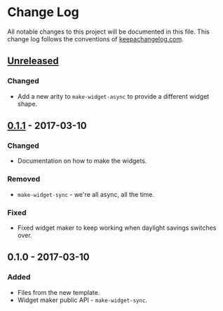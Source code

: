 # Change Log
All notable changes to this project will be documented in this file. This change log follows the conventions of [keepachangelog.com](http://keepachangelog.com/).

## [Unreleased]
### Changed
- Add a new arity to `make-widget-async` to provide a different widget shape.

## [0.1.1] - 2017-03-10
### Changed
- Documentation on how to make the widgets.

### Removed
- `make-widget-sync` - we're all async, all the time.

### Fixed
- Fixed widget maker to keep working when daylight savings switches over.

## 0.1.0 - 2017-03-10
### Added
- Files from the new template.
- Widget maker public API - `make-widget-sync`.

[Unreleased]: https://github.com/your-name/kalman/compare/0.1.1...HEAD
[0.1.1]: https://github.com/your-name/kalman/compare/0.1.0...0.1.1
